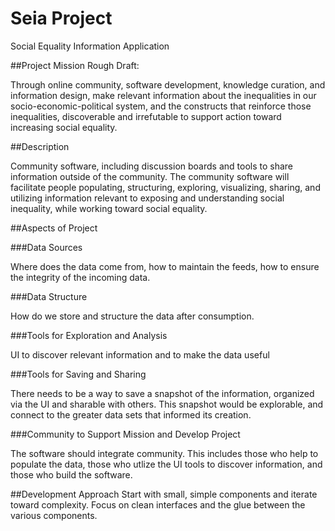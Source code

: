 Seia Project
====
Social Equality Information Application

##Project Mission
Rough Draft:

Through online community, software development, knowledge curation, and information design, make relevant information about the inequalities in our socio-economic-political system, and the constructs that reinforce those inequalities, discoverable and irrefutable to support action toward increasing social equality.

##Description

Community software, including discussion boards and tools to share information outside of the community. The community software will facilitate people populating, structuring, exploring, visualizing, sharing, and utilizing information relevant to exposing and understanding social inequality, while working toward social equality.



##Aspects of Project

###Data Sources

Where does the data come from, how to maintain the feeds, how to ensure the integrity of the incoming data.


###Data Structure

How do we store and structure the data after consumption.


###Tools for Exploration and Analysis

UI to discover relevant information and to make the data useful


###Tools for Saving and Sharing

There needs to be a way to save a snapshot of the information, organized via the UI and sharable with others.  This snapshot would be explorable, and connect to the greater data sets that informed its creation.


###Community to Support Mission and Develop Project

The software should integrate community.  This includes those who help to populate the data, those who utlize the UI tools to discover information, and those who build the software.


##Development Approach
Start with small, simple components and iterate toward complexity.  Focus on clean interfaces and the glue between the various components.


